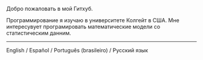 Добро пожаловать в мой Гитхуб.

Программирование я изучаю в университете Колгейт в США. Мне интересувует програмировать математические модели со статистическим данним.

---

English / Español / Português (brasileiro) / Русский язык 
